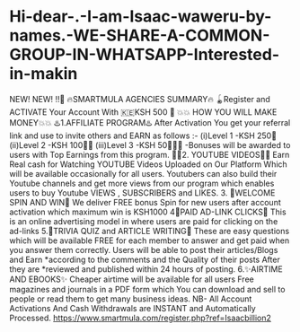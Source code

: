 # Hi-dear-.-I-am-Isaac-waweru-by-names.-WE-SHARE-A-COMMON-GROUP-IN-WHATSAPP-Interested-in-makin
NEW! NEW! !!🎁   🔥SMARTMULA AGENCIES SUMMARY🔥 🪀Register and ACTIVATE Your Account With 🇰🇪KSH 500 🥏   💥💥 HOW YOU WILL MAKE MONEY💥💥         ♨️1.AFFILIATE PROGRAM♨️   After Activation You get your referral link and use to invite others and EARN as follows :-                (i)Level 1 -KSH 250🎯                (ii)Level 2 -KSH 100🎯🎯                 (iii)Level 3 -KSH 50🎯🎯🎯 -Bonuses will be awarded to users with Top Earnings from this program.       🛑🛑2. YOUTUBE VIDEOS🛑🛑 Earn Real cash for Watching YOUTUBE Videos Uploaded on Our Platform Which will be available occasionally for all users. Youtubers can also build their Youtube channels and get more views from our program which enables  users to buy Youtube VIEWS , SUBSCRIBERS and LIKES.         3. 🎱WELCOME SPIN AND WIN🎱 We deliver  FREE bonus Spin for new users after account activation which maximum win is KSH1000             4🔮PAID AD-LINK CLICKS🔮 This is an online advertising model in where users are paid for clicking on the ad-links     5.🎾TRIVIA QUIZ and ARTICLE WRITING🎾 These are easy questions which will be available FREE for each member to answer and get paid when you answer them correctly. Users will be able to post their articles/Blogs and Earn *according to the comments  and the Quality of their  posts After they are  *reviewed and published within 24 hours of posting.                  6.✨AIRTIME AND EBOOKS✨ Cheaper airtime  will be available for all users   Free magazines and journals in a PDF form which  You can download and sell to people or read them to get many business ideas.            NB- All Account Activations And  Cash Withdrawals  are INSTANT and Automatically Processed.  https://www.smartmula.com/register.php?ref=Isaacbillion2
